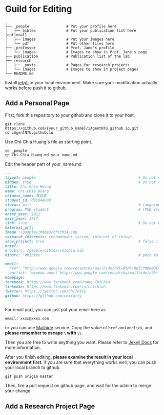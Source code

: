 # Guild for Editing

```
.
├── _people                 # Put your profile here
│   ├── bibtex              # Put your publication list here (optional)
│   ├── images              # Put your images here
│   └── pdf                 # Put other files here
├── _professor              # Prof. Jane's profile
│   └── images              # Images to show in Prof. Jane's page
├── publication             # Publication list of the lab
├── research          
│   ├── _posts              # Pages for research projects
│   └── images              # Images to show in project pages
└── README.md
```

Install [jekyll](https://jekyllrb.com) in your local environment. Make sure your modification actually works before push it to github.


## Add a Personal Page
First, fork this repository to your github and clone it to your host.
```Shell
git clone https://github.com/{your_github_name}/iAgentNTU.github.io.git
cd iAgentNTU.github.io
```

Use Chi-Chia Huang's file as starting point.
```Shell
cd _people
cp Chi-Chia_Huang.md your_name.md
```

Edit the header part of your_name.md
```Markdown
---
layout: people                                               # Do not change
hidden: true                                                 # Do not change
title: Chi-Chia Huang
name: Chi-Chia Huang
chinese_name: 黃啟嘉
student_id: d01944003
status: quit                                                 # [ongoing|graduated|quit]
program: PhD student                                         # [PhD student|Master student|Undergraduate]
entry_year: 2012
exit_year: 2017
link: true                                                   # Do not change
external_url:
image: /people/images/chichia.jpg
research_interests: recommender system, internet of things
show_project: true                                           # false if you do not have any project yet
brief: 
# bibsrc: /people/bibtex/chichia.bib
bibsrc: '#bibtex'                                            # path to bib file or DOM id 

email:
  href: "http://www.google.com/recaptcha/mailhide/d?k=01MhlRNlCYMQRB3CtGk9pPWQ==&amp;c=Seat9oiuZshm6ibK_MUDZilOr7fBybQahRY7P83oUwM="
  onclick: "window.open('http://www.google.com/recaptcha/mailhide/d?k\\07501MhlRNlCYMQRB3CtGk9pPWQ\\75\\75\\46c\\75Seat9oiuZshm6ibK_MUDZilOr7fBybQahRY7P83oUwM\\075', '', 'toolbar=0,scrollbars=0,location=0,statusbar=0,menubar=0,resizable=0,width=500,height=300'); return false;"
homepage: 
facebook: https://www.facebook.com/Huang.ChiChia
linkedin: https://www.linkedin.com/in/chichiah
twitter: https://twitter.com/Chifatty
github: https://github.com/chifatty
---
```
For email part, you can just put your email here as
```
email: xxxx@xxxx.com
```
or you can use [Mailhide](https://www.google.com/recaptcha/admin#mailhide) service. Copy the value of `href` and `onclick`, and __please remember to escape `\` with `\\`__.

Then you are free to write anything you want. Please refer to [Jekyll Docs](https://jekyllrb.com/docs/posts/) for more information.

After you finish editing, __please examine the result in your local environment first__. If you are sure that everything works well, you can push your local branch to github.
```Shell
git push origin master
```

Then, fire a pull request on github page, and wait for the admin to merge your change.

## Add a Research Project Page
